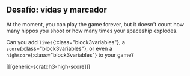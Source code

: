 ## Desafío: vidas y marcador

At the moment, you can play the game forever, but it doesn't count how many hippos you shoot or how many times your spaceship explodes.

Can you add `lives`{:class="block3variables"}, a `score`{:class="block3variables"}, or even a `highscore`{:class="block3variables"} to your game?

[[[generic-scratch3-high-score]]]
